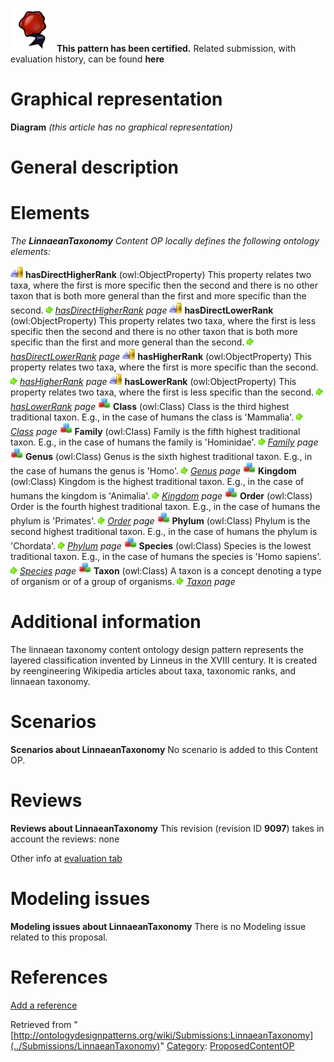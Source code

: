 [![](../images/thumb/b/b5/Certified.png/70px-Certified.png)](../Image/Certified.png "Certified.png") __This pattern has been certified.__
Related submission, with evaluation history, can be found __here__





#  Graphical representation


__Diagram__
_(this article has no graphical representation)_



#  General description


  




#  Elements


_The __LinnaeanTaxonomy__ Content OP locally defines the following ontology elements:_



[![ObjectProperty](../images/thumb/c/c3/ObjectProperty.gif/20px-ObjectProperty.gif)](../Image/ObjectProperty.gif "ObjectProperty") __hasDirectHigherRank__ (owl:ObjectProperty) This property relates two taxa, where the first is more specific then the second and there is no other taxon that is both more general than the first and more specific than the second. 
 [![](../images/thumb/8/87/ArrowRight.gif/11px-ArrowRight.gif)](../Image/ArrowRight.gif "ArrowRight.gif") _[hasDirectHigherRank](../Submissions/LinnaeanTaxonomy/hasDirectHigherRank "Submissions:LinnaeanTaxonomy/hasDirectHigherRank") page_
[![ObjectProperty](../images/thumb/c/c3/ObjectProperty.gif/20px-ObjectProperty.gif)](../Image/ObjectProperty.gif "ObjectProperty") __hasDirectLowerRank__ (owl:ObjectProperty) This property relates two taxa, where the first is less specific then the second and there is no other taxon that is both more specific than the first and more general than the second. 
 [![](../images/thumb/8/87/ArrowRight.gif/11px-ArrowRight.gif)](../Image/ArrowRight.gif "ArrowRight.gif") _[hasDirectLowerRank](../Submissions/LinnaeanTaxonomy/hasDirectLowerRank "Submissions:LinnaeanTaxonomy/hasDirectLowerRank") page_
[![ObjectProperty](../images/thumb/c/c3/ObjectProperty.gif/20px-ObjectProperty.gif)](../Image/ObjectProperty.gif "ObjectProperty") __hasHigherRank__ (owl:ObjectProperty) This property relates two taxa, where the first is more specific than the second. 
 [![](../images/thumb/8/87/ArrowRight.gif/11px-ArrowRight.gif)](../Image/ArrowRight.gif "ArrowRight.gif") _[hasHigherRank](../Submissions/LinnaeanTaxonomy/hasHigherRank "Submissions:LinnaeanTaxonomy/hasHigherRank") page_
[![ObjectProperty](../images/thumb/c/c3/ObjectProperty.gif/20px-ObjectProperty.gif)](../Image/ObjectProperty.gif "ObjectProperty") __hasLowerRank__ (owl:ObjectProperty) This property relates two taxa, where the first is less specific than the second. 
 [![](../images/thumb/8/87/ArrowRight.gif/11px-ArrowRight.gif)](../Image/ArrowRight.gif "ArrowRight.gif") _[hasLowerRank](../Submissions/LinnaeanTaxonomy/hasLowerRank "Submissions:LinnaeanTaxonomy/hasLowerRank") page_
[![Class](../images/thumb/2/27/Class.gif/20px-Class.gif)](../Image/Class.gif "Class") __Class__ (owl:Class) Class is the third highest traditional taxon. E.g., in the case of humans the class is 'Mammalia'. 
 [![](../images/thumb/8/87/ArrowRight.gif/11px-ArrowRight.gif)](../Image/ArrowRight.gif "ArrowRight.gif") _[Class](../Submissions/LinnaeanTaxonomy/Class "Submissions:LinnaeanTaxonomy/Class") page_
[![Class](../images/thumb/2/27/Class.gif/20px-Class.gif)](../Image/Class.gif "Class") __Family__ (owl:Class) Family is the fifth highest traditional taxon. E.g., in the case of humans the family is 'Hominidae'. 
 [![](../images/thumb/8/87/ArrowRight.gif/11px-ArrowRight.gif)](../Image/ArrowRight.gif "ArrowRight.gif") _[Family](../Submissions/LinnaeanTaxonomy/Family "Submissions:LinnaeanTaxonomy/Family") page_
[![Class](../images/thumb/2/27/Class.gif/20px-Class.gif)](../Image/Class.gif "Class") __Genus__ (owl:Class) Genus is the sixth highest traditional taxon. E.g., in the case of humans the genus is 'Homo'. 
 [![](../images/thumb/8/87/ArrowRight.gif/11px-ArrowRight.gif)](../Image/ArrowRight.gif "ArrowRight.gif") _[Genus](../Submissions/LinnaeanTaxonomy/Genus "Submissions:LinnaeanTaxonomy/Genus") page_
[![Class](../images/thumb/2/27/Class.gif/20px-Class.gif)](../Image/Class.gif "Class") __Kingdom__ (owl:Class) Kingdom is the highest traditional taxon. E.g., in the case of humans the kingdom is 'Animalia'. 
 [![](../images/thumb/8/87/ArrowRight.gif/11px-ArrowRight.gif)](../Image/ArrowRight.gif "ArrowRight.gif") _[Kingdom](../Submissions/LinnaeanTaxonomy/Kingdom "Submissions:LinnaeanTaxonomy/Kingdom") page_
[![Class](../images/thumb/2/27/Class.gif/20px-Class.gif)](../Image/Class.gif "Class") __Order__ (owl:Class) Order is the fourth highest traditional taxon. E.g., in the case of humans the phylum is 'Primates'. 
 [![](../images/thumb/8/87/ArrowRight.gif/11px-ArrowRight.gif)](../Image/ArrowRight.gif "ArrowRight.gif") _[Order](../Submissions/LinnaeanTaxonomy/Order "Submissions:LinnaeanTaxonomy/Order") page_
[![Class](../images/thumb/2/27/Class.gif/20px-Class.gif)](../Image/Class.gif "Class") __Phylum__ (owl:Class) Phylum is the second highest traditional taxon. E.g., in the case of humans the phylum is 'Chordata'. 
 [![](../images/thumb/8/87/ArrowRight.gif/11px-ArrowRight.gif)](../Image/ArrowRight.gif "ArrowRight.gif") _[Phylum](../Submissions/LinnaeanTaxonomy/Phylum "Submissions:LinnaeanTaxonomy/Phylum") page_
[![Class](../images/thumb/2/27/Class.gif/20px-Class.gif)](../Image/Class.gif "Class") __Species__ (owl:Class) Species is the lowest traditional taxon. E.g., in the case of humans the species is 'Homo sapiens'. 
 [![](../images/thumb/8/87/ArrowRight.gif/11px-ArrowRight.gif)](../Image/ArrowRight.gif "ArrowRight.gif") _[Species](../Submissions/LinnaeanTaxonomy/Species "Submissions:LinnaeanTaxonomy/Species") page_
[![Class](../images/thumb/2/27/Class.gif/20px-Class.gif)](../Image/Class.gif "Class") __Taxon__ (owl:Class) A taxon is a concept denoting a type of organism or of a group of organisms. 
 [![](../images/thumb/8/87/ArrowRight.gif/11px-ArrowRight.gif)](../Image/ArrowRight.gif "ArrowRight.gif") _[Taxon](../Submissions/LinnaeanTaxonomy/Taxon "Submissions:LinnaeanTaxonomy/Taxon") page_
#  Additional information


The linnaean taxonomy content ontology design pattern represents the layered classification invented by Linneus in the XVIII century. It is created by reengineering Wikipedia articles about taxa, taxonomic ranks, and linnaean taxonomy.



#  Scenarios



__Scenarios about LinnaeanTaxonomy__
No scenario is added to this Content OP.




#  Reviews



__Reviews about LinnaeanTaxonomy__
This revision (revision ID __9097__) takes in account the reviews: none


Other info at [evaluation tab](http://ontologydesignpatterns.org/wiki/index.php?title=Submissions:LinnaeanTaxonomy&action=evaluation "http://ontologydesignpatterns.org/wiki/index.php?title=Submissions:LinnaeanTaxonomy&action=evaluation")




  




#  Modeling issues



__Modeling issues about LinnaeanTaxonomy__
There is no Modeling issue related to this proposal.




  




#  References


[Add a reference](index.php@title=Odp%253AAdd_reference&subject=../Submissions/LinnaeanTaxonomy "http://ontologydesignpatterns.org/wiki/index.php?title=Odp:Add_reference&subject=Submissions%3ALinnaeanTaxonomy")


  






Retrieved from "[http://ontologydesignpatterns.org/wiki/Submissions:LinnaeanTaxonomy](../Submissions/LinnaeanTaxonomy)"
 [Category](http://ontologydesignpatterns.org/wiki/Special:Categories "Special:Categories"): [ProposedContentOP](../Category/ProposedContentOP "Category:ProposedContentOP")